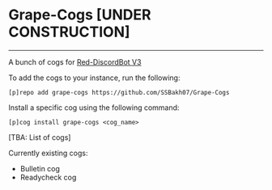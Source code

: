 # Grape-Cogs [UNDER CONSTRUCTION]

---

A bunch of cogs for [Red-DiscordBot V3](https://github.com/Cog-Creators/Red-DiscordBot/tree/V3/develop)

To add the cogs to your instance, run the following:

```[p]repo add grape-cogs https://github.com/SSBakh07/Grape-Cogs```

Install a specific cog using the following command:

```[p]cog install grape-cogs <cog_name>```

[TBA: List of cogs]

Currently existing cogs:
- Bulletin cog
- Readycheck cog